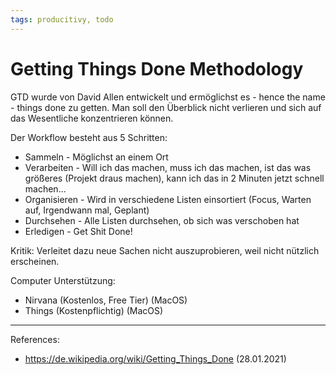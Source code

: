 ```yaml
--- 
tags: producitivy, todo
---
```


# Getting Things Done Methodology

GTD wurde von David Allen entwickelt und ermöglichst es - hence the name - things done zu getten.
Man soll den Überblick nicht verlieren und sich auf das Wesentliche konzentrieren können.

Der Workflow besteht aus 5 Schritten:
- Sammeln - Möglichst an einem Ort
- Verarbeiten - Will ich das machen, muss ich das machen, ist das was größeres (Projekt draus machen), kann ich das in 2 Minuten jetzt schnell machen...
- Organisieren - Wird in verschiedene Listen einsortiert (Focus, Warten auf, Irgendwann mal, Geplant)
- Durchsehen - Alle Listen durchsehen, ob sich was verschoben hat
- Erledigen - Get Shit Done!

Kritik: Verleitet dazu neue Sachen nicht auszuprobieren, weil nicht nützlich erscheinen. 

Computer Unterstützung:
- Nirvana (Kostenlos, Free Tier) (MacOS)
- Things (Kostenpflichtig) (MacOS)
---
References:
- https://de.wikipedia.org/wiki/Getting_Things_Done (28.01.2021)